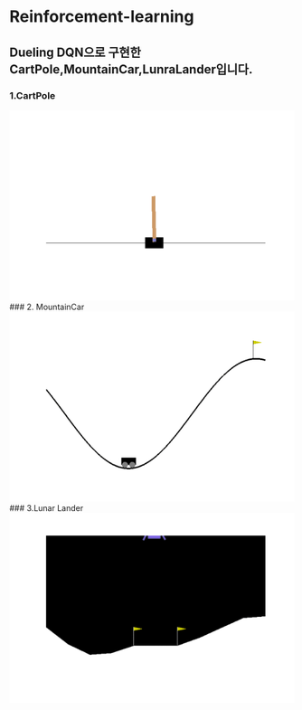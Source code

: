 # Reinforcement-learning
## Dueling DQN으로 구현한 CartPole,MountainCar,LunraLander입니다.
### 1.CartPole
<img src="https://raw.githubusercontent.com/ha-mulan/Reinforcement-learning/master/gif/CartPole.gif">  
### 2. MountainCar
<img src="https://raw.githubusercontent.com/ha-mulan/Reinforcement-learning/master/gif/MountainCar.gif">  
### 3.Lunar Lander
<img src="https://raw.githubusercontent.com/ha-mulan/Reinforcement-learning/master/gif/LunarLander.gif">
